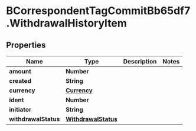 # BCorrespondentTagCommitBb65df7.WithdrawalHistoryItem

## Properties

Name | Type | Description | Notes
------------ | ------------- | ------------- | -------------
**amount** | **Number** |  | 
**created** | **String** |  | 
**currency** | [**Currency**](Currency.md) |  | 
**ident** | **Number** |  | 
**initiator** | **String** |  | 
**withdrawalStatus** | [**WithdrawalStatus**](WithdrawalStatus.md) |  | 


